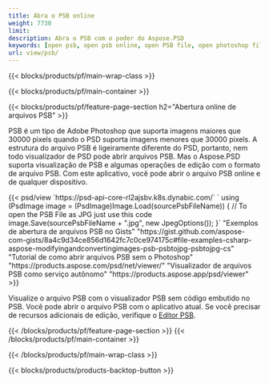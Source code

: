 ```yaml
---
title: Abra o PSB online
weight: 7730
limit: 
description: Abra o PSB com o poder do Aspose.PSD
keywords: [open psb, open psb online, open PSB file, open photoshop file, preview psb]
url: view/psb/
---
```


{{< blocks/products/pf/main-wrap-class >}}

{{< blocks/products/pf/main-container >}}

{{< blocks/products/pf/feature-page-section h2="Abertura online de arquivos PSB" >}}
<p>PSB é um tipo de Adobe Photoshop que suporta imagens maiores que 30000 pixels quando o PSD suporta imagens menores que 30000 pixels. A estrutura do arquivo PSB é ligeiramente diferente do PSD, portanto, nem todo visualizador de PSD pode abrir arquivos PSB. Mas o Aspose.PSD suporta visualização de PSB e algumas operações de edição com o formato de arquivo PSB. Com este aplicativo, você pode abrir o arquivo PSB online e de qualquer dispositivo.</p>
{{< psd/view `https://psd-api-core-rl2ajsbv.k8s.dynabic.com/` 
`    using (PsdImage image = (PsdImage)Image.Load(sourcePsbFileName))
    {
	    // To open the PSB File as JPG just use this code
        image.Save(sourcePsbFileName + ".jpg",  new JpegOptions());
    }` 
"Exemplos de abertura de arquivos PSB no Gists" "https://gist.github.com/aspose-com-gists/8a4c9d34ce856d1642fc7c0ce974175c#file-examples-csharp-aspose-modifyingandconvertingimages-psb-psbtojpg-psbtojpg-cs" 
"Tutorial de como abrir arquivos PSB sem o Photoshop" "https://products.aspose.com/psd/net/viewer/" 
"Visualizador de arquivos PSB como serviço autônomo" "https://products.aspose.app/psd/viewer" >}}
<p>Visualize o arquivo PSB com o visualizador PSB sem código embutido no PSB. Você pode abrir o arquivo PSB com o aplicativo atual. Se você precisar de recursos adicionais de edição, verifique o <a href="https://products.aspose.app/psd/template-editor">Editor PSB</a>.</p>
{{< /blocks/products/pf/feature-page-section >}}
{{< /blocks/products/pf/main-container >}}


{{< /blocks/products/pf/main-wrap-class >}}

{{< blocks/products/products-backtop-button >}}
